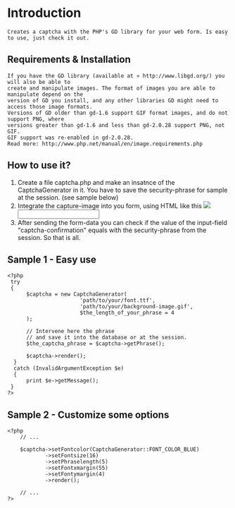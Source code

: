 Introduction
============

    Creates a captcha with the PHP's GD library for your web form. Is easy to use, just check it out.

Requirements & Installation
---------------------------

    If you have the GD library (available at » http://www.libgd.org/) you will also be able to
    create and manipulate images. The format of images you are able to manipulate depend on the
    version of GD you install, and any other libraries GD might need to access those image formats.
    Versions of GD older than gd-1.6 support GIF format images, and do not support PNG, where
    versions greater than gd-1.6 and less than gd-2.0.28 support PNG, not GIF.
    GIF support was re-enabled in gd-2.0.28.
    Read more: http://www.php.net/manual/en/image.requirements.php


How to use it?
--------------
1. Create a file captcha.php and make an insatnce of the CaptchaGenerator in it. You have to save the security-phrase for sample at the session. (see sample below) 
2. Integrate the capture-image into you form, using HTML like this 
    <img src="captcha.php" border="0" /> <input  type="text" name="captcha-confirmation" value="" />
3. After sending the form-data you can check if the value of the input-field "captcha-confirmation" equals with the security-phrase from the session. So that is all.


Sample 1 - Easy use
----------------------------------------------------------

    <?php
     try
     {
          $captcha = new CaptchaGenerator(
                           'path/to/your/font.ttf',
                           'path/to/your/background-image.gif',
                           $the_length_of_your_phrase = 4
          );

          // Intervene here the phrase
          // and save it into the database or at the session.
          $the_captcha_phrase = $captcha->getPhrase();

          $captcha->render();
      }
      catch (InvalidArgumentException $e)
      {
          print $e->getMessage();
     }
    ?>


Sample 2 - Customize some options
----------------------------------------------------------

    <?php
        // ...

        $captcha->setFontcolor(CaptchaGenerator::FONT_COLOR_BLUE)
                ->setFontsize(16)
                ->setPhraselength(5)
                ->setFontxmargin(55)
                ->setFontymargin(4)
                ->render();

        // ...
    ?>